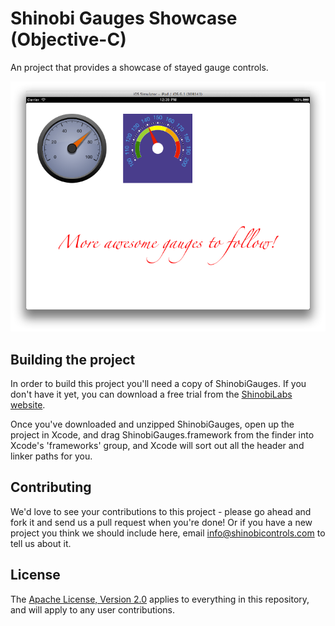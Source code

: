 # Shinobi Gauges Showcase (Objective-C)

An project that provides a showcase of stayed gauge controls.

![Screenshot](screenshot.png)

## Building the project

In order to build this project you'll need a copy of ShinobiGauges. If you don't have it yet, you can download a free trial from the [ShinobiLabs website](http://www.shinobicontrols.com/shinobilabs/).

Once you've downloaded and unzipped ShinobiGauges, open up the project in Xcode, and drag ShinobiGauges.framework from the finder into Xcode's 'frameworks' group, and Xcode will sort out all the header and linker paths for you.

## Contributing

We'd love to see your contributions to this project - please go ahead and fork it and send us a pull request when you're done! Or if you have a new project you think we should include here, email info@shinobicontrols.com to tell us about it.

## License

The [Apache License, Version 2.0](license.txt) applies to everything in this repository, and will apply to any user contributions.

